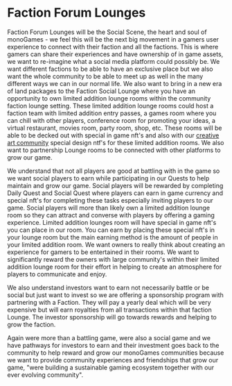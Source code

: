 <h1>Faction Forum Lounges</h1>
<p>
Faction Forum Lounges will be the Social Scene, the heart and soul of monoGames - we feel this will be the next big movement in a gamers user experience to connect with their faction and all the factions. This is where gamers can share their experiences and have ownership of in game assets, we want to re-imagine what a social media platform could possibly be. We want different factions to be able to have an exclusive place but we also want the whole community to be able to meet up as well in the many different ways we can in our normal life. We also want to bring in a new era of land packages to the Faction Social Lounge where you have an opportunity to own limited addition lounge rooms within the community faction lounge setting. These limited addition lounge rooms could host a faction team with limited addition entry passes, a games room where you can chill with other players, conference room for promoting your ideas, a virtual restaurant, movies room, party room, shop, etc. These rooms will be able to be decked out with special in game nft's and also with our <a href="https://github.com/369gtech/monoGames-NFT-Creative-Art-Community">creative art community</a> special design ntf's for these limited addition rooms. We also want to partnership Lounge rooms to be connected with other platforms to grow our game.
  
We understand that not all players are good at battling with in the game so we want social players to earn while participating in our Quests to help maintain and grow our game. Social players will be rewarded by completing Daily Quest and Social Quest where players can earn in game currency and special nft's for completing these tasks especially inviting players to our game. Social players will more than likely own a limited addition lounge room so they can attract and converse with players by offering a gaming experience. Limited addition lounges room will have special in game nft's you can place in our room. You can earn by placing these special nft's in your lounge room but the main earning method is the amount of people in your limited addition room. We want owners to really think about creating an experience for gamers to be entertained in their rooms. We want to significantly reward the owners with large community's within their limited additiion lounge room for their effort in helping to create an atmosphere for players to communicate and enjoy.
  
We also understand investors want to earn not necessarily battle or be social but just want to invest so we are offering a sponsorship program with partnering with a Faction. They will pay a yearly deal which will be very expensive but will earn royalties from all transactions within that faction Lounge. The investor sponsorship will go towards rewards and helping to grow the faction.
  
Again were more than a battling game, were also a social game and we have pathways for investors to earn and their investment goes back to the community to help reward and grow our monoGames communities because we want to provide community experiences and friendships that grow our game, "were building a sustainable gaming ecosystem together with our ever evolving community".
</p>

